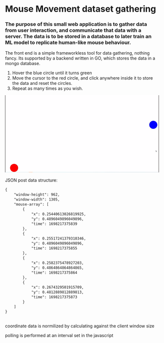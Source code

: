 # Mouse Movement dataset gathering
### The purpose of this small web application is to gather data from user interaction, and communicate that data with a server. The data is to be stored in a database to later train an ML model to replicate human-like mouse behaviour.

The front end is a simple frameworkless tool for data gathering, nothing fancy. Its supported by a backend written in GO, which stores the data in a mongo database.  

1. Hover the blue circle until it turns green
2. Move the cursor to the red circle, and click anywhere inside it to store the data and reset the circles.
3. Repeat as many times as you wish.

![](example.gif)

JSON post data structure:

```
{
    "window-height": 962,
    "window-width": 1305,
    "mouse-array": [
        {
            "x": 0.25440613026819925,
            "y": 0.4896049896049896,
            "time": 1698217375839
        },
        {
            "x": 0.25517241379310346,
            "y": 0.4896049896049896,
            "time": 1698217375855
        },
        {
            "x": 0.2582375478927203,
            "y": 0.4864864864864865,
            "time": 1698217375864
        },
        {
            "x": 0.2674329501915709,
            "y": 0.4812889812889813,
            "time": 1698217375873
        }
    ]
}
```

<br>
coordinate data is normilized by calculating against the client window size   

polling is performed at an interval set in the javascript
